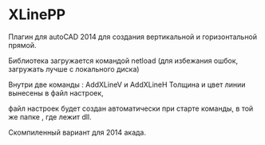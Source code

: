 # XLinePP
Плагин для autoCAD 2014
для создания вертикальной и горизонтальной прямой.

Библиотека загружается командой netload (для избежания ошбок, 
загружать лучше с локального диска)

Внутри две команды : AddXLineV и AddXLineH
Толщина и цвет линии вынесены в файл настроек, 

файл настроек будет создан автоматически при старте команды, в той же папке , где лежит dll.

Скомпиленный вариант для 2014 акада.
